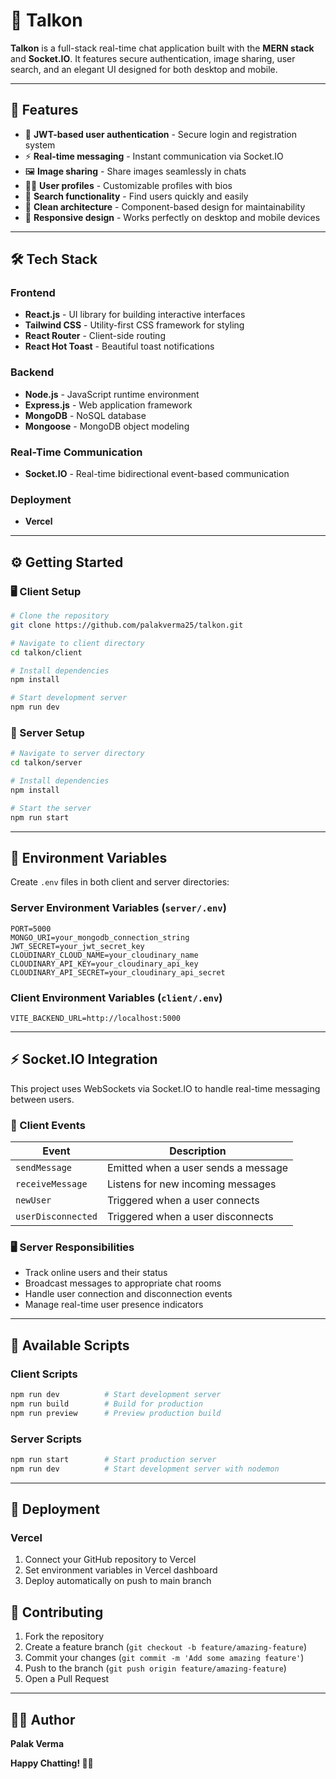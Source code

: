 # 💬 Talkon

**Talkon** is a full-stack real-time chat application built with the **MERN stack** and **Socket.IO**. It features secure authentication, image sharing, user search, and an elegant UI designed for both desktop and mobile.

---

## 🚀 Features

- 🔐 **JWT-based user authentication** - Secure login and registration system
- ⚡ **Real-time messaging** - Instant communication via Socket.IO
- 🖼️ **Image sharing** - Share images seamlessly in chats
- 🧑‍💼 **User profiles** - Customizable profiles with bios
- 🔎 **Search functionality** - Find users quickly and easily
- 📁 **Clean architecture** - Component-based design for maintainability
- 📱 **Responsive design** - Works perfectly on desktop and mobile devices

---

## 🛠️ Tech Stack

### Frontend
- **React.js** - UI library for building interactive interfaces
- **Tailwind CSS** - Utility-first CSS framework for styling
- **React Router** - Client-side routing
- **React Hot Toast** - Beautiful toast notifications

### Backend
- **Node.js** - JavaScript runtime environment
- **Express.js** - Web application framework
- **MongoDB** - NoSQL database
- **Mongoose** - MongoDB object modeling

### Real-Time Communication
- **Socket.IO** - Real-time bidirectional event-based communication

### Deployment
- **Vercel** 

---

## ⚙️ Getting Started

### 🖥️ Client Setup

```bash
# Clone the repository
git clone https://github.com/palakverma25/talkon.git

# Navigate to client directory
cd talkon/client

# Install dependencies
npm install

# Start development server
npm run dev
```

### 🔧 Server Setup

```bash
# Navigate to server directory
cd talkon/server

# Install dependencies
npm install

# Start the server
npm run start
```

---

## 🔐 Environment Variables

Create `.env` files in both client and server directories:

### Server Environment Variables (`server/.env`)

```env
PORT=5000
MONGO_URI=your_mongodb_connection_string
JWT_SECRET=your_jwt_secret_key
CLOUDINARY_CLOUD_NAME=your_cloudinary_name
CLOUDINARY_API_KEY=your_cloudinary_api_key
CLOUDINARY_API_SECRET=your_cloudinary_api_secret
```

### Client Environment Variables (`client/.env`)

```env
VITE_BACKEND_URL=http://localhost:5000
```

---

## ⚡ Socket.IO Integration

This project uses WebSockets via Socket.IO to handle real-time messaging between users.

### 📡 Client Events

| Event | Description |
|-------|-------------|
| `sendMessage` | Emitted when a user sends a message |
| `receiveMessage` | Listens for new incoming messages |
| `newUser` | Triggered when a user connects |
| `userDisconnected` | Triggered when a user disconnects |

### 🖥️ Server Responsibilities

- Track online users and their status
- Broadcast messages to appropriate chat rooms
- Handle user connection and disconnection events
- Manage real-time user presence indicators

---


## 🔧 Available Scripts

### Client Scripts
```bash
npm run dev          # Start development server
npm run build        # Build for production
npm run preview      # Preview production build
```

### Server Scripts
```bash
npm run start        # Start production server
npm run dev          # Start development server with nodemon
```

---

## 🚀 Deployment

### Vercel
1. Connect your GitHub repository to Vercel
2. Set environment variables in Vercel dashboard
3. Deploy automatically on push to main branch

## 🤝 Contributing

1. Fork the repository
2. Create a feature branch (`git checkout -b feature/amazing-feature`)
3. Commit your changes (`git commit -m 'Add some amazing feature'`)
4. Push to the branch (`git push origin feature/amazing-feature`)
5. Open a Pull Request

---
## 👨‍💻 Author

**Palak Verma**

**Happy Chatting! 💬✨**

